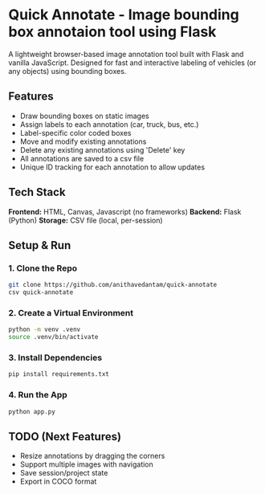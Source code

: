 # Quick Annotate - Image bounding box annotaion tool using Flask

A lightweight browser-based image annotation tool built with Flask and vanilla JavaScript. Designed for fast and interactive labeling of vehicles (or any objects) using bounding boxes.

## Features

* Draw bounding boxes on static images
* Assign labels to each annotation (car, truck, bus, etc.)
* Label-specific color coded boxes
* Move and modify existing annotations
* Delete any existing annotations using 'Delete' key
* All annotations are saved to a csv file
* Unique ID tracking for each annotation to allow updates

## Tech Stack

**Frontend:** HTML, Canvas, Javascript (no frameworks)
**Backend:** Flask (Python)
**Storage:** CSV file (local, per-session)

## Setup & Run

### 1. Clone the Repo

```bash
git clone https://github.com/anithavedantam/quick-annotate
csv quick-annotate
```

### 2. Create a Virtual Environment

```bash
python -m venv .venv
source .venv/bin/activate
```

### 3. Install Dependencies

```bash
pip install requirements.txt
```

### 4. Run the App

```bash
python app.py
```

## TODO (Next Features)

* Resize annotations by dragging the corners
* Support multiple images with navigation
* Save session/project state
* Export in COCO format
